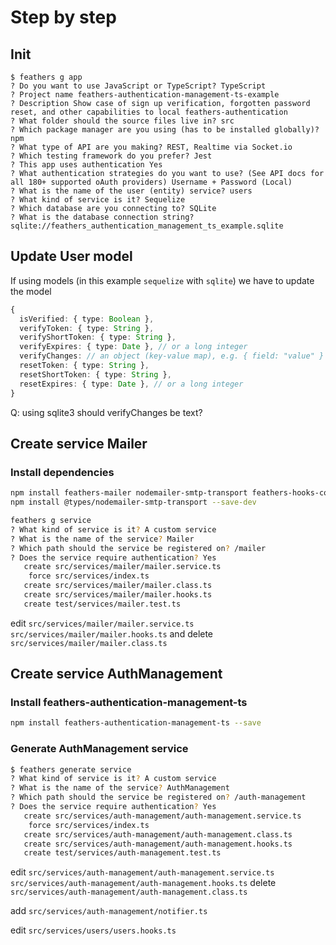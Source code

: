 # Step by step

## Init

```text
$ feathers g app
? Do you want to use JavaScript or TypeScript? TypeScript
? Project name feathers-authentication-management-ts-example
? Description Show case of sign up verification, forgotten password reset, and other capabilities to local feathers-authentication
? What folder should the source files live in? src
? Which package manager are you using (has to be installed globally)? npm
? What type of API are you making? REST, Realtime via Socket.io
? Which testing framework do you prefer? Jest
? This app uses authentication Yes
? What authentication strategies do you want to use? (See API docs for all 180+ supported oAuth providers) Username + Password (Local)
? What is the name of the user (entity) service? users
? What kind of service is it? Sequelize
? Which database are you connecting to? SQLite
? What is the database connection string? sqlite://feathers_authentication_management_ts_example.sqlite
```

## Update User model

If using models (in this example `sequelize` with `sqlite`) we have to update the model

```typescript
{
  isVerified: { type: Boolean },
  verifyToken: { type: String },
  verifyShortToken: { type: String },
  verifyExpires: { type: Date }, // or a long integer
  verifyChanges: // an object (key-value map), e.g. { field: "value" }
  resetToken: { type: String },
  resetShortToken: { type: String },
  resetExpires: { type: Date }, // or a long integer
}
```

Q: using sqlite3 should verifyChanges be text?

## Create service Mailer

### Install dependencies

```bash
npm install feathers-mailer nodemailer-smtp-transport feathers-hooks-common --save
npm install @types/nodemailer-smtp-transport --save-dev
```

```bash
feathers g service
? What kind of service is it? A custom service
? What is the name of the service? Mailer
? Which path should the service be registered on? /mailer
? Does the service require authentication? Yes
   create src/services/mailer/mailer.service.ts
    force src/services/index.ts
   create src/services/mailer/mailer.class.ts
   create src/services/mailer/mailer.hooks.ts
   create test/services/mailer.test.ts
```

edit `src/services/mailer/mailer.service.ts` `src/services/mailer/mailer.hooks.ts` and delete `src/services/mailer/mailer.class.ts`

## Create service AuthManagement

### Install feathers-authentication-management-ts

```bash
npm install feathers-authentication-management-ts --save
```

### Generate AuthManagement service

```bash
$ feathers generate service
? What kind of service is it? A custom service
? What is the name of the service? AuthManagement
? Which path should the service be registered on? /auth-management
? Does the service require authentication? Yes
   create src/services/auth-management/auth-management.service.ts
    force src/services/index.ts
   create src/services/auth-management/auth-management.class.ts
   create src/services/auth-management/auth-management.hooks.ts
   create test/services/auth-management.test.ts
```

edit `src/services/auth-management/auth-management.service.ts` `src/services/auth-management/auth-management.hooks.ts` delete `src/services/auth-management/auth-management.class.ts`

add `src/services/auth-management/notifier.ts`

edit `src/services/users/users.hooks.ts`
